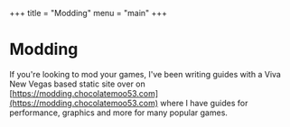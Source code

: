 +++
title = "Modding"
menu = "main"
+++

# Modding

If you're looking to mod your games, I've been writing guides with a Viva New Vegas based static site over on [https://modding.chocolatemoo53.com](https://modding.chocolatemoo53.com) where I have guides for performance, graphics and more for many popular games.
